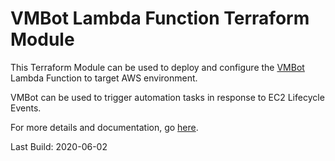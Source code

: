 # VMBot Lambda Function Terraform Module

This Terraform Module can be used to deploy and configure the
[VMBot](https://github.com/zyborg/VMBot) Lambda Function to
target AWS environment.

VMBot can be used to trigger automation tasks in response
to EC2 Lifecycle Events.

For more details and documentation, go
[here](https://github.com/zyborg/VMBot/blob/master/README.md).

Last Build:  2020-06-02
